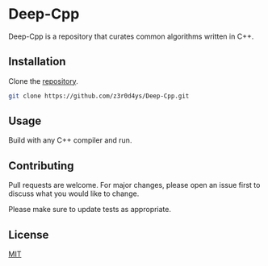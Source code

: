 # Deep-Cpp

Deep-Cpp is a repository that curates common algorithms written in C++.

## Installation

Clone the [repository](https://github.com/z3r0d4ys/Deep-Cpp).

```bash
git clone https://github.com/z3r0d4ys/Deep-Cpp.git
```

## Usage

Build with any C++ compiler and run.

## Contributing
Pull requests are welcome. For major changes, please open an issue first to discuss what you would like to change.

Please make sure to update tests as appropriate.

## License
[MIT](https://choosealicense.com/licenses/mit/)